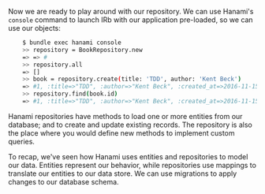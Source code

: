 Now we are ready to play around with our repository. We can use Hanami's `console` command to launch IRb with our application pre-loaded, so we can use our objects:
    
```sh    
    $ bundle exec hanami console
    >> repository = BookRepository.new
    => => #
    >> repository.all
    => []
    >> book = repository.create(title: 'TDD', author: 'Kent Beck')
    => #1, :title=>"TDD", :author=>"Kent Beck", :created_at=>2016-11-15 11:11:38 UTC, :updated_at=>2016-11-15 11:11:38 UTC}>
    >> repository.find(book.id)
    => #1, :title=>"TDD", :author=>"Kent Beck", :created_at=>2016-11-15 11:11:38 UTC, :updated_at=>2016-11-15 11:11:38 UTC}>
```    

Hanami repositories have methods to load one or more entities from our database; and to create and update existing records. The repository is also the place where you would define new methods to implement custom queries.

To recap, we've seen how Hanami uses entities and repositories to model our data. Entities represent our behavior, while repositories use mappings to translate our entities to our data store. We can use migrations to apply changes to our database schema.
